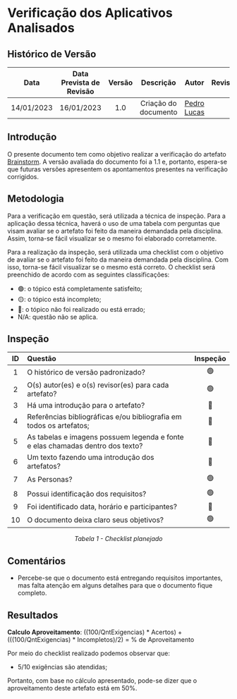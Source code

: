 # Verificação dos Aplicativos Analisados
## <a>Histórico de Versão</a>
|    Data    | Data Prevista de Revisão | Versão |      Descrição       |                 Autor                 |                  Revisor                   |
| :--------: | :----------------------: | :----: | :------------------: | :-----------------------------------: | :----------------------------------------: |
| 14/01/2023 |        16/01/2023        |  1.0   | Criação do documento | [Pedro Lucas](https://github.com/PedroLSF) |  |

## <a>Introdução</a>
O presente documento tem como objetivo realizar a verificação do artefato [Brainstorm](../../../Elicitaco/Brainstorm.md). A versão avaliada do documento foi a 1.1 e, portanto, espera-se que futuras versões apresentem os apontamentos presentes na verificação corrigidos.


## <a>Metodologia</a>
Para a verificação em questão, será utilizada a técnica de inspeção. Para a aplicação dessa técnica, haverá o uso de uma tabela com perguntas que visam avaliar se o artefato foi feito da maneira demandada pela disciplina. Assim, torna-se fácil visualizar se o mesmo foi elaborado corretamente.

Para a realização da inspeção, será utilizada uma checklist com o objetivo de avaliar se o artefato foi feito da maneira demandada pela disciplina. Com isso, torna-se fácil visualizar se o mesmo está correto. O checklist será preenchido de acordo com as seguintes classificações:

* 🟢: o tópico está completamente satisfeito;
* 🟡: o tópico está incompleto;
* 🔴: o tópico não foi realizado ou está errado;
* N/A: questão não se aplica.

## Inspeção

<center>

|  ID   |                                        Questão        | Inspeção |
| :---: | :-----------------------------------------------------| :------: |
|   1   |O histórico de versão padronizado?           |🟢|
|   2   |O(s) autor(es) e o(s) revisor(es) para cada artefato?  |🟢|
|   3   |Há uma introdução para o artefato?     |🔴|
|   4   |Referências bibliográficas e/ou bibliografia em todos os artefatos;|🔴|
|   5   |As tabelas e imagens possuem legenda e fonte e elas chamadas dentro dos texto?|🔴|
|   6   |Um texto fazendo uma introdução dos artefatos?|🔴|
|   7   | As Personas?|🟢|
|   8   |Possui identificação dos requisitos?|🟢|
|   9   |Foi identificado data, horário e participantes?|🔴|
|   10   |O documento deixa claro seus objetivos?|🟢|
  
*Tabela 1 - Checklist planejado*

</center>

## <a>Comentários</a>

* Percebe-se que o documento está entregando requisitos importantes, mas falta atenção em alguns detalhes para que o documento fique completo.

## <a>Resultados</a>
<a>**Calculo Aproveitamento**</a>: ((100/QntExigencias) * Acertos) + (((100/QntExigencias) * Incompletos)/2) = % de Aproveitamento

Por meio do checklist realizado podemos observar que:
  
  * 5/10 exigências são atendidas;

Portanto, com base no cálculo apresentado, pode-se dizer que o aproveitamento deste artefato está em 50%.

